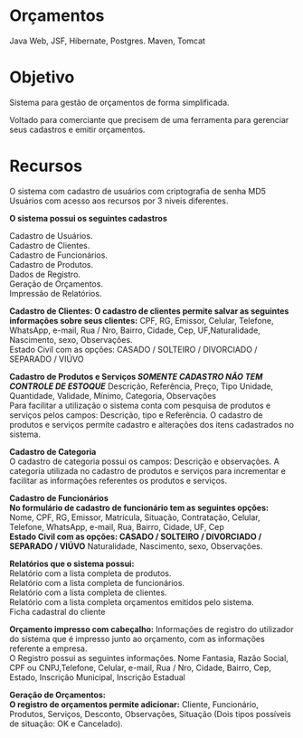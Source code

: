 # Orçamentos
Java Web, JSF, Hibernate, Postgres. Maven, Tomcat

# Objetivo
<p>Sistema para gestão de orçamentos de forma simplificada.</p>
Voltado para comerciante que precisem de uma ferramenta para gerenciar seus cadastros e emitir orçamentos.

# Recursos
<p>O sistema com cadastro de usuários com criptografia de senha MD5
Usuários com acesso aos recursos por 3 niveis diferentes.</p>
<b>O sistema possui os seguintes cadastros</b>
<p>Cadastro de Usuários.</br>
Cadastro de Clientes.</br>
Cadastro de Funcionários.</br>
Cadastro de Produtos.</br>
Dados de Registro.</br>
Geração de Orçamentos.</br>
Impressão de Relatórios.</br>
</p>
<p>
<p><b>Cadastro de Clientes: O cadastro de clientes permite salvar as seguintes informações sobre seus clientes:</b>
CPF, RG, Emissor, Celular, Telefone, WhatsApp, e-mail, Rua / Nro, Bairro, Cidade, Cep, UF,Naturalidade, Nascimento,
sexo, Observações.</br>
Estado Civil com as opções: CASADO / SOLTEIRO / DIVORCIADO / SEPARADO / VIÚVO</p>
<p><b>Cadastro de Produtos e Serviços  <i>SOMENTE CADASTRO NÃO TEM CONTROLE DE ESTOQUE</i></b>  
Descrição, Referência, Preço, Tipo Unidade, Quantidade, Validade, Mínimo, Categoria, Observações</br>
Para facilitar a utilização o sistema conta com pesquisa de produtos e serviços pelos campos: Descrição, tipo e Referência.
O cadastro de produtos e serviços permite cadastro e alterações dos itens cadastrados no sistema.</br>
</p>
<p>
<b>Cadastro de Categoria</b></br>
O cadastro de categoria possui os campos: Descrição e observações.
A categoria utilizada no cadastro de produtos e serviços para incrementar e facilitar as informações referentes os produtos e serviços.
</p>
<p><b>Cadastro de Funcionários</b></br>
<b>No formulário de cadastro de funcionário tem as seguintes opções:</b> Nome, CPF, RG, Emissor, Matrícula, Situação, Contratação, Celular, Telefone, WhatsApp, e-mail, Rua, Bairro, Cidade, UF, Cep</br>
<b>Estado Civil com as opções: CASADO / SOLTEIRO / DIVORCIADO / SEPARADO / VIÚVO</b> Naturalidade, Nascimento, sexo, Observações.</br></p>
<p><b>Relatórios que o sistema possui:</b></br>
Relatório com a lista completa de produtos.</br>
Relatório com a lista completa de funcionários.</br>
Relatório com a lista completa de clientes.</br>
Relatório com a lista completa orçamentos emitidos pelo sistema.</br>
Ficha cadastral do cliente</p>

<p><b>Orçamento impresso com cabeçalho:</b>
Informações de registro do utilizador do sistema que é impresso junto ao orçamento, com as informações referente a empresa.</br>
O Registro possui as seguintes informações.
Nome Fantasia, Razão Social, CPF ou CNPJ,Telefone, Celular, e-mail, Rua / Nro, Cidade, Bairro, Cep, Estado, Inscrição Municipal,
Inscrição Estadual</p>
<p><b>Geração de Orçamentos:</b></br>
<b>O registro de orçamentos permite adicionar:</b> Cliente, Funcionário, Produtos, Serviços, Desconto, Observações,
Situação (Dois tipos possíveis de situação: OK e Cancelado).
